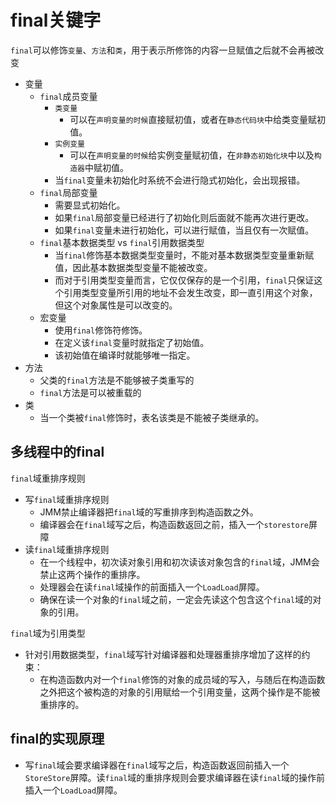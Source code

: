 # final关键字

`final`可以修饰`变量`、`方法`和`类`，用于表示所修饰的内容一旦赋值之后就不会再被改变

* 变量
  * `final`成员变量
    * `类变量`
      * 可以在`声明变量的时候`直接赋初值，或者在`静态代码块`中给类变量赋初值。
    * `实例变量`
      * 可以在`声明变量的时候`给实例变量赋初值，在`非静态初始化块`中以及`构造器`中赋初值。
    * 当`final`变量未初始化时系统不会进行隐式初始化，会出现报错。 
  * `final`局部变量
    * 需要显式初始化。
    * 如果`final`局部变量已经进行了初始化则后面就不能再次进行更改。
    * 如果`final`变量未进行初始化，可以进行赋值，当且仅有一次赋值。
  * `final`基本数据类型 vs `final`引用数据类型
    * 当`final`修饰基本数据类型变量时，不能对基本数据类型变量重新赋值，因此基本数据类型变量不能被改变。
    * 而对于引用类型变量而言，它仅仅保存的是一个引用，`final`只保证这个引用类型变量所引用的地址不会发生改变，即一直引用这个对象，但这个对象属性是可以改变的。
  * 宏变量
    * 使用`final`修饰符修饰。
    * 在定义该`final`变量时就指定了初始值。
    * 该初始值在编译时就能够唯一指定。
* 方法
  * 父类的`final`方法是不能够被子类重写的
  * `final`方法是可以被重载的
* 类
  * 当一个类被`final`修饰时，表名该类是不能被子类继承的。

## 多线程中的final

`final`域重排序规则

* 写`final`域重排序规则
  * JMM禁止编译器把`final`域的写重排序到构造函数之外。
  * 编译器会在`final`域写之后，构造函数返回之前，插入一个`storestore`屏障
* 读`final`域重排序规则
  * 在一个线程中，初次读对象引用和初次读该对象包含的`final`域，JMM会禁止这两个操作的重排序。
  * 处理器会在读`final`域操作的前面插入一个`LoadLoad`屏障。
  * 确保在读一个对象的`final`域之前，一定会先读这个包含这个`final`域的对象的引用。

`final`域为引用类型

* 针对引用数据类型，`final`域写针对编译器和处理器重排序增加了这样的约束：
  * 在构造函数内对一个`final`修饰的对象的成员域的写入，与随后在构造函数之外把这个被构造的对象的引用赋给一个引用变量，这两个操作是不能被重排序的。

## final的实现原理

* 写`final`域会要求编译器在`final`域写之后，构造函数返回前插入一个`StoreStore`屏障。读`final`域的重排序规则会要求编译器在读`final`域的操作前插入一个`LoadLoad`屏障。

